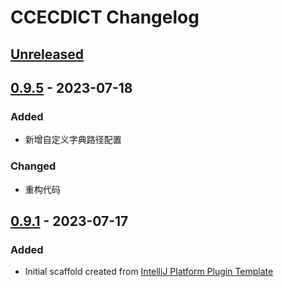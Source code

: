 <!-- Keep a Changelog guide -> https://keepachangelog.com -->

# CCECDICT Changelog

## [Unreleased]

## [0.9.5] - 2023-07-18

### Added
- 新增自定义字典路径配置

### Changed
- 重构代码

## [0.9.1] - 2023-07-17

### Added
- Initial scaffold created from [IntelliJ Platform Plugin Template](https://github.com/JetBrains/intellij-platform-plugin-template)

[Unreleased]: https://github.com/PonKing66/CCECDICT/compare/v0.9.1...HEAD
[0.9.1]: https://github.com/PonKing66/CCECDICT/commits/v0.9.1
[0.9.5]: https://github.com/PonKing66/CCECDICT/commits/v0.9.5
